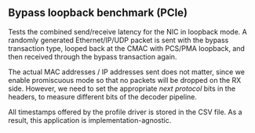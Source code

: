 ## Bypass loopback benchmark (PCIe)

Tests the combined send/receive latency for the NIC in loopback mode.  A
randomly generated Ethernet/IP/UDP packet is sent with the bypass transaction
type, looped back at the CMAC with PCS/PMA loopback, and then received through
the bypass transaction again.

The actual MAC addresses / IP addresses sent does not matter, since we enable
promiscuous mode so that no packets will be dropped on the RX side.  However,
we need to set the appropriate _next protocol_ bits in the headers, to measure
different bits of the decoder pipeline.

All timestamps offered by the profile driver is stored in the CSV file.  As a
result, this application is implementation-agnostic.
